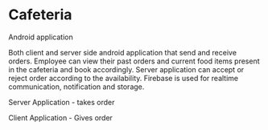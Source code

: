 # Cafeteria

Android application 

Both client and server side android application that send and receive orders. Employee can view their past orders and current food items present in the cafeteria and book accordingly. Server application can accept or reject order according to the availability. Firebase is used for realtime communication, notification and storage.


Server Application - takes order 

Client Application - Gives order

